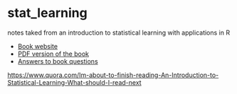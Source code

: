 # stat_learning

notes taked from an introduction to statistical learning with applications in R

- [Book website](https://www.statlearning.com/)
- [PDF version of the book](https://hastie.su.domains/ISLR2/ISLRv2_website.pdf)
- [Answers to book questions](https://blog.princehonest.com/stat-learning/)



https://www.quora.com/Im-about-to-finish-reading-An-Introduction-to-Statistical-Learning-What-should-I-read-next
